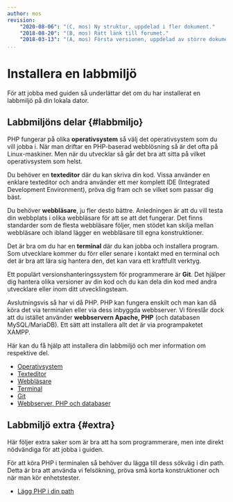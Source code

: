```yaml
---
author: mos
revision:
    "2020-08-06": "(C, mos) Ny struktur, uppdelad i fler dokument."
    "2018-08-20": "(B, mos) Rätt länk till forumet."
    "2018-03-13": "(A, mos) Första versionen, uppdelad av större dokument."
...
```

Installera en labbmiljö
==================================

För att jobba med guiden så underlättar det om du har installerat en labbmiljö på din lokala dator.

<!--more-->



Labbmiljöns delar {#labbmiljo}
-----------------------------------

PHP fungerar på olika **operativsystem** så välj det operativsystem som du vill jobba i. När man driftar en PHP-baserad webblösning så är det ofta på Linux-maskiner. Men när du utvecklar så går det bra att sitta på vilket operativsystem som helst.

Du behöver en **texteditor** där du kan skriva din kod. Vissa använder en enklare texteditor och andra använder ett mer komplett IDE (Integrated Development Environment), pröva dig fram och se vilket som passar dig bäst.

Du behöver **webbläsare**, ju fler desto bättre. Anledningen är att du vill testa din webbplats i olika webbläsare för att se att det fungerar. Det finns standarder som de flesta webbläsare följer, men stödet kan skilja mellan webbläsare och ibland lägger en webbläsare till egna konstruktioner.

Det är bra om du har en **terminal** där du kan jobba och installera program. Som utvecklare kommer du förr eller senare i kontakt med en terminal och det är bra att lära sig hantera den, det kan vara ett kraftfullt verktyg.

Ett populärt versionshanteringssystem för programmerare är **Git**. Det hjälper dig hantera olika versioner av din kod och du kan dela din kod med andra utvecklare eller inom ditt utvecklingsteam.

Avslutningsvis så har vi då PHP. PHP kan fungera enskilt och man kan då köra det via terminalen eller via dess inbyggda webbserver. Vi föreslår dock att du istället använder **webbservern Apache, PHP** (och databasen MySQL/MariaDB). Ett sätt att installera allt det är via programpaketet XAMPP.

Här kan du få hjälp att installera din labbmiljö och mer information om respektive del.

* [Operativsystem](labbmiljo/operativsystem)
* [Texteditor](labbmiljo/texteditor)
* [Webbläsare](labbmiljo/webblasare)
* [Terminal](labbmiljo/terminal)
* [Git](labbmiljo/git)
* [Webbserver, PHP och databaser](labbmiljo/webbserver)



Labbmiljö extra {#extra}
-----------------------------------

Här följer extra saker som är bra att ha som programmerare, men inte direkt nödvändiga för att jobba i guiden.

För att köra PHP i terminalen så behöver du lägga till dess sökväg i din path. Detta är bra att använda vi felsökning, pröva små korta konstruktioner och när man kör enhetstester.

* [Lägg PHP i din path](labbmiljo/php-i-pathen)
